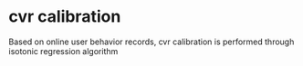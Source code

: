 # cvr calibration
Based on online user behavior records, cvr calibration is performed through isotonic regression algorithm
